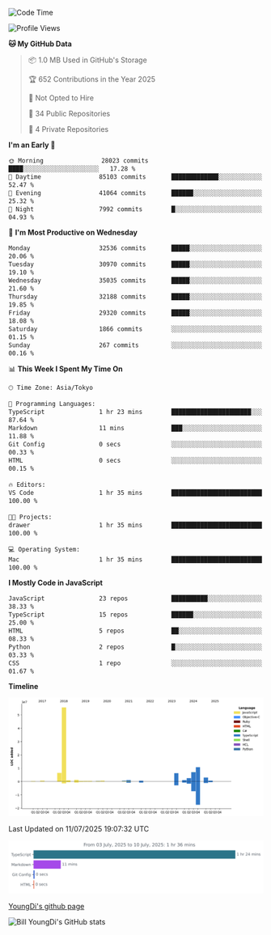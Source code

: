 <!--START_SECTION:waka-->
![Code Time](http://img.shields.io/badge/Code%20Time-1%2C346%20hrs%2026%20mins-blue)

![Profile Views](http://img.shields.io/badge/Profile%20Views-0-blue)

**🐱 My GitHub Data** 

> 📦 1.0 MB Used in GitHub's Storage 
 > 
> 🏆 652 Contributions in the Year 2025
 > 
> 🚫 Not Opted to Hire
 > 
> 📜 34 Public Repositories 
 > 
> 🔑 4 Private Repositories 
 > 
**I'm an Early 🐤** 

```text
🌞 Morning                28023 commits       ████░░░░░░░░░░░░░░░░░░░░░   17.28 % 
🌆 Daytime                85103 commits       █████████████░░░░░░░░░░░░   52.47 % 
🌃 Evening                41064 commits       ██████░░░░░░░░░░░░░░░░░░░   25.32 % 
🌙 Night                  7992 commits        █░░░░░░░░░░░░░░░░░░░░░░░░   04.93 % 
```
📅 **I'm Most Productive on Wednesday** 

```text
Monday                   32536 commits       █████░░░░░░░░░░░░░░░░░░░░   20.06 % 
Tuesday                  30970 commits       █████░░░░░░░░░░░░░░░░░░░░   19.10 % 
Wednesday                35035 commits       █████░░░░░░░░░░░░░░░░░░░░   21.60 % 
Thursday                 32188 commits       █████░░░░░░░░░░░░░░░░░░░░   19.85 % 
Friday                   29320 commits       █████░░░░░░░░░░░░░░░░░░░░   18.08 % 
Saturday                 1866 commits        ░░░░░░░░░░░░░░░░░░░░░░░░░   01.15 % 
Sunday                   267 commits         ░░░░░░░░░░░░░░░░░░░░░░░░░   00.16 % 
```


📊 **This Week I Spent My Time On** 

```text
🕑︎ Time Zone: Asia/Tokyo

💬 Programming Languages: 
TypeScript               1 hr 23 mins        ██████████████████████░░░   87.64 % 
Markdown                 11 mins             ███░░░░░░░░░░░░░░░░░░░░░░   11.88 % 
Git Config               0 secs              ░░░░░░░░░░░░░░░░░░░░░░░░░   00.33 % 
HTML                     0 secs              ░░░░░░░░░░░░░░░░░░░░░░░░░   00.15 % 

🔥 Editors: 
VS Code                  1 hr 35 mins        █████████████████████████   100.00 % 

🐱‍💻 Projects: 
drawer                   1 hr 35 mins        █████████████████████████   100.00 % 

💻 Operating System: 
Mac                      1 hr 35 mins        █████████████████████████   100.00 % 
```

**I Mostly Code in JavaScript** 

```text
JavaScript               23 repos            ██████████░░░░░░░░░░░░░░░   38.33 % 
TypeScript               15 repos            ██████░░░░░░░░░░░░░░░░░░░   25.00 % 
HTML                     5 repos             ██░░░░░░░░░░░░░░░░░░░░░░░   08.33 % 
Python                   2 repos             █░░░░░░░░░░░░░░░░░░░░░░░░   03.33 % 
CSS                      1 repo              ░░░░░░░░░░░░░░░░░░░░░░░░░   01.67 % 
```



**Timeline**

![Lines of Code chart](https://raw.githubusercontent.com/Youngdi/Youngdi/master/assets/bar_graph.png)


 Last Updated on 11/07/2025 19:07:32 UTC
<!--END_SECTION:waka-->

![wakatime](./images/stat.svg)

[YoungDi's github page](https://youngdi.github.io)

![Bill YoungDi's GitHub stats](https://github-readme-stats.vercel.app/api?username=youngdi&count_private=true&show_icons=true)
